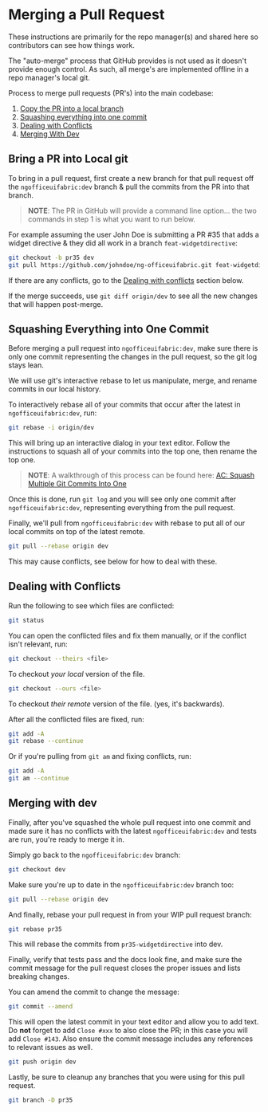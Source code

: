 # Merging a Pull Request

These instructions are primarily for the repo manager(s) and shared here so contributors can see how things work.

The "auto-merge" process that GitHub provides is not used as it doesn't provide enough control. As such, all merge's are implemented offline in a repo manager's local git.

Process to merge pull requests (PR's) into the main codebase:
1. [Copy the PR into a local branch](#bring-a-pr-into-local-git)
1. [Squashing everything into one commit](#squashing-everything-into-one-commit)
1. [Dealing with Conflicts](#dealing-with-conflicts)
1. [Merging With Dev](#merging-with-dev)

## Bring a PR into Local git

To bring in a pull request, first create a new branch for that pull request off the `ngofficeuifabric:dev` branch & pull the commits from the PR into that branch.

  > **NOTE**: The PR in GitHub will provide a command line option... the two commands in step 1 is what you want to run below. 

For example assuming the user John Doe is submitting a PR #35 that adds a widget directive & they did all work in a branch `feat-widgetdirective`:

```bash
git checkout -b pr35 dev
git pull https://github.com/johndoe/ng-officeuifabric.git feat-widgetdirective
```

If there are any conflicts, go to the [Dealing with conflicts](#dealing-with-conflicts) section below.

If the merge succeeds, use `git diff origin/dev` to see all the new changes that will happen
post-merge.

## Squashing Everything into One Commit

Before merging a pull request into `ngofficeuifabric:dev`, make sure there is only one commit
representing the changes in the pull request, so the git log stays lean.

We will use git's interactive rebase to let us manipulate, merge, and rename
commits in our local history.

To interactively rebase all of your commits that occur after the latest in `ngofficeuifabric:dev`, run:

```bash
git rebase -i origin/dev
```

This will bring up an interactive dialog in your text editor. Follow the instructions
to squash all of your commits into the top one, then rename the top one.

> **NOTE**: A walkthrough of this process can be found here: [AC: Squash Multiple Git Commits Into One](http://www.andrewconnell.com/blog/squash-multiple-git-commits-into-one)

Once this is done, run `git log` and you will see only one commit after `ngofficeuifabric:dev`, representing
everything from the pull request.

Finally, we'll pull from `ngofficeuifabric:dev` with rebase to put all of our local commits on top of
the latest remote.

```bash
git pull --rebase origin dev
```

This may cause conflicts, see below for how to deal with these.

## Dealing with Conflicts

Run the following to see which files are conflicted:

```bash
git status
```

You can open the conflicted files and fix them manually, or if the conflict isn't relevant, run:

```bash
git checkout --theirs <file>
```

To checkout *your local* version of the file.

```bash
git checkout --ours <file>
```

To checkout *their remote* version of the file. (yes, it's backwards).

After all the conflicted files are fixed, run:

```bash
git add -A
git rebase --continue
```

Or if you're pulling from `git am` and fixing conflicts, run:

```bash
git add -A
git am --continue
```

## Merging with dev

Finally, after you've squashed the whole pull request into one commit and made sure
it has no conflicts with the latest `ngofficeuifabric:dev` and tests are run, you're ready to merge it in.

Simply go back to the `ngofficeuifabric:dev` branch:

```bash
git checkout dev
```

Make sure you're up to date in the `ngofficeuifabric:dev` branch too:

```bash
git pull --rebase origin dev
```

And finally, rebase your pull request in from your WIP pull request branch:

```bash
git rebase pr35
```

This will rebase the commits from `pr35-widgetdirective` into dev.

Finally, verify that tests pass and the docs look fine, and make sure
the commit message for the pull request closes the proper issues and lists
breaking changes.

You can amend the commit to change the message:

```bash
git commit --amend
```

This will open the latest commit in your text editor and allow you to add
text. Do **not** forget to add `Close #xxx` to also close the PR; in this case you will add
`Close #143`. Also ensure the commit message includes any references to relevant issues as well.

```bash
git push origin dev
```

Lastly, be sure to cleanup any branches that you were using for this pull request.

```bash
git branch -D pr35
```